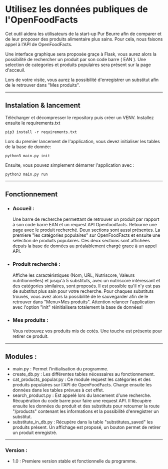 # Utilisez les données publiques de l'OpenFoodFacts #

Cet outil aidera les utilisateurs de la start-up Pur Beurre afin de comparer et de leur proposer des produits
alimentaire plus sains. Pour cela, nous faisons appel à l'API de OpenFoodFacts.

Une interface graphique sera proposée graçe à Flask, vous aurez alors la possibilité de rechercher un produit par son
code barre ( EAN ). Une selection de categories et produits populaires sera présent sur la page d'acceuil.

Lors de votre visite, vous aurez la possibilité d'enregistrer un substitut afin de le retrouver dans "Mes produits".

-------------------------------------------------------------------------------

## Instalation & lancement ##

Télécharger et décompresser le repository puis créer un VENV. Installez ensuite le requirements.txt

    pip3 install -r requirements.txt

Lors du premier lancement de l'application, vous devez initialiser les tables de la base de donnée:

    python3 main.py init

Ensuite, vous pouvez simplement démarrer l'application avec :

    python3 main.py run

----------------------------------------------------------------------------

## Fonctionnement ##

- ### Accueil :
  Une barre de recherche permettant de retrouver un produit par rapport à son code barre EAN et un request API
  Openfoodfacts. Retourne une page avec le produit recherché. Deux sections sont aussi présentes. La premiere "les
  catégories populaires" sur OpenFoodFacts et ensuite une selection de produits populaires. Ces deux sections sont
  affichées depuis la base de données au préalablement chargé grace à un appel API.


- ### Produit recherché :
  Affiche les caractéristiques (Nom, URL, Nutriscore, Valeurs nutritionnelles) et jusqu'à 5 substituts, avec un
  nutriscore intéressant et des catégories similaires, sont proposés. Il est possible qu'il n'y est pas de substitut
  plus sain pour votre recherche. Pour chaques substituts trouvés, vous avez alors la possibilité de le sauvegarder afin
  de le retrouver dans "Menu>Mes produits". Attention relancer l'application avec l'option "init" réinitialisera
  totalement la base de données!

- ### Mes produits :
  Vous retrouvez vos produits mis de cotés. Une touche est présente pour retirer ce produit.

---------------------------------------------------------------------------------------

## Modules :

- main.py : Permet l'initialisation du programme.
- create_db.py : Les différentes tables nécessaires au fonctionnement.
- cat_products_popular.py : Ce module request les catégories et des produits populaires sur l'API de OpenFoodFacts.
  Charge ensuite les données dans les tables prévues à cet effet.
- search_product.py : Est appelé lors du lancement d'une recherche. Récupération du code barre pour faire une request
  API. Il Récupère ensuite les données du produit et des substituts pour retourner la route "/products"
  contenant les informations et la possibilité d'enregistrer un substitut.
- substitute_in_db.py : Récupère dans la table "substitutes_saved" les produits présent. Un affichage est proposé, un
  bouton permet de retirer un produit enregistré. 
  
---------------------------------------------------------------------------------------

### Version : 

- 1.0 : Premiere version stable et fonctionnelle du programme.
  

 






